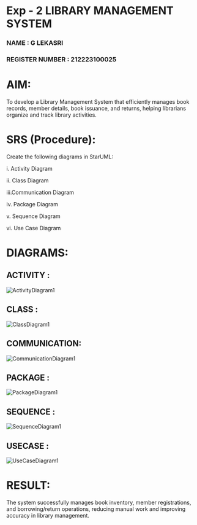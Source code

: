 # Exp - 2 LIBRARY MANAGEMENT SYSTEM
### NAME : G LEKASRI
### REGISTER NUMBER : 212223100025
# AIM:
To develop a Library Management System that efficiently manages book records, member details,
book issuance, and returns, helping librarians organize and track library activities.

# SRS (Procedure):
Create the following diagrams in StarUML:

i.  Activity Diagram

ii. Class Diagram

iii.Communication Diagram

iv. Package Diagram

v.  Sequence Diagram

vi. Use Case Diagram
# DIAGRAMS:
## ACTIVITY :
![ActivityDiagram1](https://github.com/user-attachments/assets/538d2a5e-2135-4bf7-a16a-98a28306edf0)

## CLASS :
![ClassDiagram1](https://github.com/user-attachments/assets/899598f0-0027-4af0-a44c-197539861051)

## COMMUNICATION:
![CommunicationDiagram1](https://github.com/user-attachments/assets/3cc6b651-6978-4bd6-887e-05c153c50d94)

## PACKAGE :
![PackageDiagram1](https://github.com/user-attachments/assets/485c7341-5a8b-4779-a70d-aab8ed6f1caa)

## SEQUENCE :
![SequenceDiagram1](https://github.com/user-attachments/assets/b7757909-5396-49fd-a13c-12469c99de63)

## USECASE :
![UseCaseDiagram1](https://github.com/user-attachments/assets/9661a917-e982-45a4-a28f-d963a4425481)

# RESULT:
The system successfully manages book inventory, member registrations, and borrowing/return
operations, reducing manual work and improving accuracy in library management.
